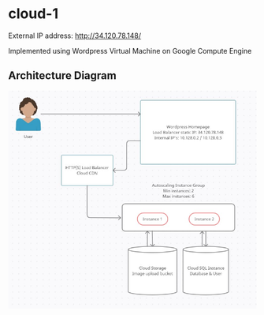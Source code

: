 # cloud-1

External IP address: http://34.120.78.148/


Implemented using Wordpress Virtual Machine on Google Compute Engine

<h2>Architecture Diagram</h2>

![](Architecture_Diagram.jpg)

